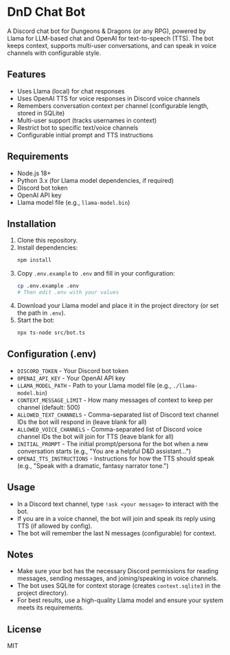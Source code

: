 # DnD Chat Bot

A Discord chat bot for Dungeons & Dragons (or any RPG), powered by Llama for LLM-based chat and OpenAI for text-to-speech (TTS). The bot keeps context, supports multi-user conversations, and can speak in voice channels with configurable style.

## Features
- Uses Llama (local) for chat responses
- Uses OpenAI TTS for voice responses in Discord voice channels
- Remembers conversation context per channel (configurable length, stored in SQLite)
- Multi-user support (tracks usernames in context)
- Restrict bot to specific text/voice channels
- Configurable initial prompt and TTS instructions

## Requirements
- Node.js 18+
- Python 3.x (for Llama model dependencies, if required)
- Discord bot token
- OpenAI API key
- Llama model file (e.g., `llama-model.bin`)

## Installation
1. Clone this repository.
2. Install dependencies:
   ```sh
   npm install
   ```
3. Copy `.env.example` to `.env` and fill in your configuration:
   ```sh
   cp .env.example .env
   # Then edit .env with your values
   ```
4. Download your Llama model and place it in the project directory (or set the path in `.env`).
5. Start the bot:
   ```sh
   npx ts-node src/bot.ts
   ```

## Configuration (.env)

- `DISCORD_TOKEN` - Your Discord bot token
- `OPENAI_API_KEY` - Your OpenAI API key
- `LLAMA_MODEL_PATH` - Path to your Llama model file (e.g., `./llama-model.bin`)
- `CONTEXT_MESSAGE_LIMIT` - How many messages of context to keep per channel (default: 500)
- `ALLOWED_TEXT_CHANNELS` - Comma-separated list of Discord text channel IDs the bot will respond in (leave blank for all)
- `ALLOWED_VOICE_CHANNELS` - Comma-separated list of Discord voice channel IDs the bot will join for TTS (leave blank for all)
- `INITIAL_PROMPT` - The initial prompt/persona for the bot when a new conversation starts (e.g., "You are a helpful D&D assistant...")
- `OPENAI_TTS_INSTRUCTIONS` - Instructions for how the TTS should speak (e.g., "Speak with a dramatic, fantasy narrator tone.")

## Usage
- In a Discord text channel, type `!ask <your message>` to interact with the bot.
- If you are in a voice channel, the bot will join and speak its reply using TTS (if allowed by config).
- The bot will remember the last N messages (configurable) for context.

## Notes
- Make sure your bot has the necessary Discord permissions for reading messages, sending messages, and joining/speaking in voice channels.
- The bot uses SQLite for context storage (creates `context.sqlite3` in the project directory).
- For best results, use a high-quality Llama model and ensure your system meets its requirements.

## License
MIT

